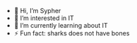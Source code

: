 - 👋 Hi, I’m Sypher
- 👀 I’m interested in IT
- 🌱 I’m currently learning about IT
- ⚡ Fun fact: sharks does not have bones
